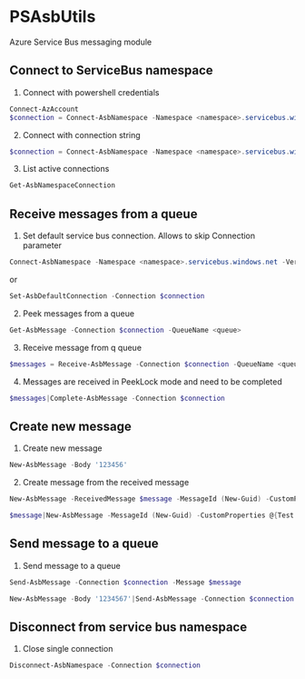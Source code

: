 # PSAsbUtils
Azure Service Bus messaging module

## Connect to ServiceBus namespace

1. Connect with powershell credentials
```powershell
Connect-AzAccount
$connection = Connect-AsbNamespace -Namespace <namespace>.servicebus.windows.net -Verbose -AzurePowershell
```

2. Connect with connection string
```powershell
$connection = Connect-AsbNamespace -Namespace <namespace>.servicebus.windows.net -Verbose -ConnectionString '<connection string>'
```

3. List active connections
```powershell
Get-AsbNamespaceConnection
```

## Receive messages from a queue

1. Set default service bus connection. Allows to skip Connection parameter
```powershell
Connect-AsbNamespace -Namespace <namespace>.servicebus.windows.net -Verbose -AzurePowershell|Set-AsbDefaultConnection
```
or

```Powershell
Set-AsbDefaultConnection -Connection $connection
```

2. Peek messages from a queue
```powershell
Get-AsbMessage -Connection $connection -QueueName <queue>
```

3. Receive message from q queue
```powershell
$messages = Receive-AsbMessage -Connection $connection -QueueName <queue>
```

4. Messages are received in PeekLock mode and need to be completed
```powershell
$messages|Complete-AsbMessage -Connection $connection
```

## Create new message
1. Create new message
```powershell
New-AsbMessage -Body '123456'
```
2. Create message from the received message
```powershell
New-AsbMessage -ReceivedMessage $message -MessageId (New-Guid) -CustomProperties @{Test = '123456'}
```

```powershell
$message|New-AsbMessage -MessageId (New-Guid) -CustomProperties @{Test = '123456'}
```

## Send message to a queue

1. Send message to a queue
```powershell
Send-AsbMessage -Connection $connection -Message $message
```

```powershell
New-AsbMessage -Body '1234567'|Send-AsbMessage -Connection $connection -QueueName sender
```


## Disconnect from service bus namespace

1. Close single connection
```powershell
Disconnect-AsbNamespace -Connection $connection
```